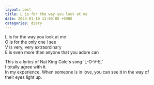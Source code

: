 ```yaml
---
layout: post
title: L is for the way you look at me
date: 2024-01-10 13:00:00 +0900
categories: diary
---
```


L is for the way you look at me  
O is for the only one I see  
V is very, very extraordinary  
E is even more than anyone that you adore can  

This is a lyrics of Nat King Cole's song 'L-O-V-E.'  
I totally agree with it.  
In my experience, When someone is in love, you can see it in the way of their eyes light up.  
